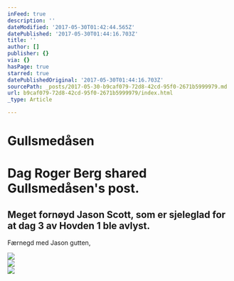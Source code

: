 ```yaml
---
inFeed: true
description: ''
dateModified: '2017-05-30T01:42:44.565Z'
datePublished: '2017-05-30T01:44:16.703Z'
title: ''
author: []
publisher: {}
via: {}
hasPage: true
starred: true
datePublishedOriginal: '2017-05-30T01:44:16.703Z'
sourcePath: _posts/2017-05-30-b9caf079-72d8-42cd-95f0-2671b5999979.md
url: b9caf079-72d8-42cd-95f0-2671b5999979/index.html
_type: Article

---
```

# Gullsmedåsen

# Dag Roger Berg shared Gullsmedåsen's post.

## Meget fornøyd Jason Scott, som er sjeleglad for at dag 3 av Hovden 1 ble avlyst.
Færnegd med Jason gutten,

<article style=""><img src="https://scontent.xx.fbcdn.net/v/t1.0-9/s720x720/17098305_1267224663353245_386301326403773102_n.jpg?oh=905187fc7ce5cc192c0d0f568e77cdc7&amp;oe=599E61D8" /></article>

<article style=""><img src="https://scontent.xx.fbcdn.net/v/t1.0-9/s720x720/17098313_1267225013353210_2093568400635155028_n.jpg?oh=6d04bc6d83d64cfce5182ffb7c5f178a&amp;oe=59A7F49A" /></article>

<article style=""><img src="https://scontent.xx.fbcdn.net/v/t1.0-9/s720x720/17022330_1267225213353190_2369753663656458367_n.jpg?oh=5b26b4d089502e22a4e894ff90eca441&amp;oe=59B93ED9" /></article>